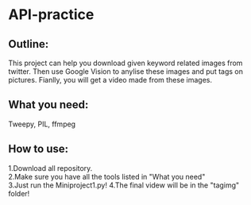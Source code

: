 # API-practice

## **Outline:**
This project can help you download given keyword related images from twitter. Then use Google Vision to anylise these images and put 
tags on pictures. Fianlly, you will get a video made from these images.
<br>
## **What you need:**
Tweepy, PIL, ffmpeg
<br>
## **How to use:**
1.Download all repository.<br>
2.Make sure you have all the tools listed in "What you need"<br>
3.Just run the Miniproject1.py!
4.The final videw will be in the "tagimg" folder!
